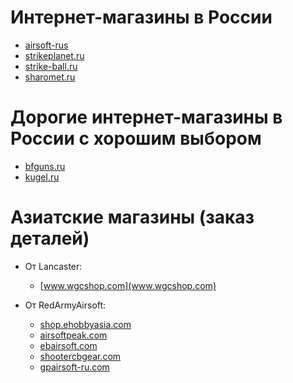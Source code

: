 # Интернет-магазины в России
* [airsoft-rus](airsoft-rus.ru)
* [strikeplanet.ru](strikeplanet.ru)
* [strike-ball.ru](strike-ball.ru)
* [sharomet.ru](sharomet.ru)

# Дорогие интернет-магазины в России с хорошим выбором
* [bfguns.ru](bfguns.ru)
* [kugel.ru](kugel.ru)

# Азиатские магазины (заказ деталей)
* От Lancaster:
  * [www.wgcshop.com](www.wgcshop.com)

* От RedArmyAirsoft:
  * [shop.ehobbyasia.com](shop.ehobbyasia.com)
  * [airsoftpeak.com](airsoftpeak.com)
  * [ebairsoft.com](ebairsoft.com)
  * [shootercbgear.com](shootercbgear.com)
  * [gpairsoft-ru.com](gpairsoft-ru.com)
